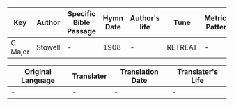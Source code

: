 Key | Author   | Specific Bible Passage     |Hymn Date |Author's life |Tune |Metrical Pattern   |Composer/Source
-- | --------- | ---------------------------|----------|--------------|-----|-------------------|-------------  
C Major |Stowell |- |1908 |- |RETREAT |- |Hastings

Original Language | Translater | Translation Date   | Translater's Life  
----------------- | --------- | --------------------|-------------     
\- |- |- |-

